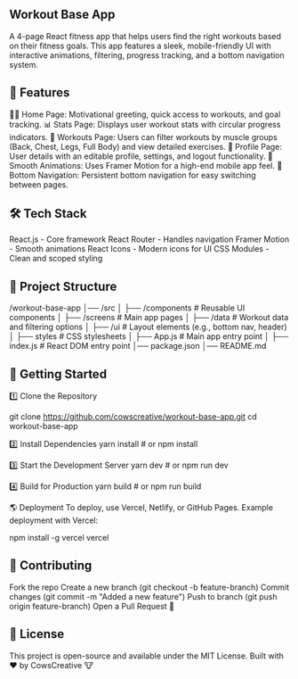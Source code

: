 Workout Base App
--
A 4-page React fitness app that helps users find the right workouts based on their fitness goals. This app features a sleek, mobile-friendly UI with interactive animations, filtering, progress tracking, and a bottom navigation system.

🚀 Features
--
🏋️‍♂️ Home Page: Motivational greeting, quick access to workouts, and goal tracking.
📊 Stats Page: Displays user workout stats with circular progress indicators.
💪 Workouts Page: Users can filter workouts by muscle groups (Back, Chest, Legs, Full Body) and view detailed exercises.
👤 Profile Page: User details with an editable profile, settings, and logout functionality.
🎨 Smooth Animations: Uses Framer Motion for a high-end mobile app feel.
📱 Bottom Navigation: Persistent bottom navigation for easy switching between pages.

🛠️ Tech Stack
--
React.js - Core framework
React Router - Handles navigation
Framer Motion - Smooth animations
React Icons - Modern icons for UI
CSS Modules - Clean and scoped styling

📂 Project Structure
--
/workout-base-app
│── /src
│   ├── /components  # Reusable UI components
│   ├── /screens     # Main app pages
│   ├── /data        # Workout data and filtering options
│   ├── /ui          # Layout elements (e.g., bottom nav, header)
│   ├── styles       # CSS stylesheets
│   ├── App.js       # Main app entry point
│   ├── index.js     # React DOM entry point
│── package.json
│── README.md

🚀 Getting Started
--
1️⃣ Clone the Repository

git clone https://github.com/cowscreative/workout-base-app.git
cd workout-base-app

2️⃣ Install Dependencies
yarn install  # or npm install

3️⃣ Start the Development Server
yarn dev  # or npm run dev

4️⃣ Build for Production
yarn build  # or npm run build

🌎 Deployment
To deploy, use Vercel, Netlify, or GitHub Pages.
Example deployment with Vercel:

npm install -g vercel
vercel

🤝 Contributing
--
Fork the repo
Create a new branch (git checkout -b feature-branch)
Commit changes (git commit -m "Added a new feature")
Push to branch (git push origin feature-branch)
Open a Pull Request 🚀

📜 License
--
This project is open-source and available under the MIT License.
Built with ❤️ by CowsCreative 🐮
